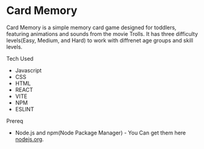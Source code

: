 # Card Memory

Card Memory is a simple memory card game designed for toddlers, featuring animations and sounds from the movie Trolls. It has three difficulty levels(Easy, Medium, and Hard) to work with diffrenet age groups and skill levels.

Tech Used
* Javascript
* CSS
* HTML
* REACT
* VITE
* NPM
* ESLINT

Prereq
* Node.js and npm(Node Package Manager) - You Can get them here [nodejs.org](nodejs.org).



